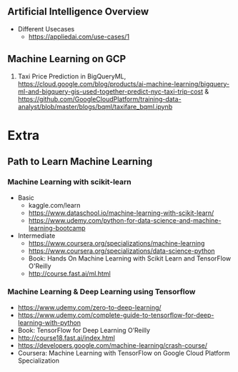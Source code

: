 ## Artificial Intelligence Overview
- Different Usecases
    - https://appliedai.com/use-cases/1

## Machine Learning on GCP
1. Taxi Price Prediction in BigQueryML, https://cloud.google.com/blog/products/ai-machine-learning/bigquery-ml-and-bigquery-gis-used-together-predict-nyc-taxi-trip-cost & https://github.com/GoogleCloudPlatform/training-data-analyst/blob/master/blogs/bqml/taxifare_bqml.ipynb


# Extra
## Path to Learn Machine Learning
### Machine Learning with scikit-learn
- Basic
    - kaggle.com/learn
    - https://www.dataschool.io/machine-learning-with-scikit-learn/
    - https://www.udemy.com/python-for-data-science-and-machine-learning-bootcamp
- Intermediate
    - https://www.coursera.org/specializations/machine-learning
    - https://www.coursera.org/specializations/data-science-python
    - Book: Hands On Machine Learning with Scikit Learn and TensorFlow O'Reilly
    - http://course.fast.ai/ml.html

### Machine Learning & Deep Learning using Tensorflow
- https://www.udemy.com/zero-to-deep-learning/
- https://www.udemy.com/complete-guide-to-tensorflow-for-deep-learning-with-python
- Book: TensorFlow for Deep Learning O’Reilly
- http://course18.fast.ai/index.html
- https://developers.google.com/machine-learning/crash-course/
- Coursera: Machine Learning with TensorFlow on Google Cloud Platform Specialization

